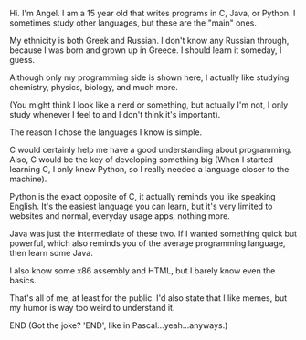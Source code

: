 
Hi. I'm Angel.
I am a 15 year old that writes programs in C, 
Java, or Python. I sometimes study other languages, 
but these are the "main" ones.

My ethnicity is both Greek and Russian. I don't
know any Russian through, because I was born and
grown up in Greece. I should learn it someday, I guess.

Although only my programming side is shown here, 
I actually like studying chemistry, physics, biology,
and much more. 

(You might think I look like a nerd or something,
but actually I'm not, I only study whenever I feel
to and I don't think it's important).

The reason I chose the languages I know is simple.

C would certainly help me have a good understanding about
programming. Also, C would be the key of developing
something big (When I started learning C, I only knew Python, so
I really needed a language closer to the machine).

Python is the exact opposite of C, it actually reminds you
like speaking English. It's the easiest language you
can learn, but it's very limited to websites and normal,
everyday usage apps, nothing more.

Java was just the intermediate of these two. If I wanted something
quick but powerful, which also reminds you of the average
programming language, then learn some Java.

I also know some x86 assembly and HTML, but I barely
know even the basics.

That's all of me, at least for the public. I'd also state
that I like memes, but my humor is way too weird to understand it.

END (Got the joke? 'END', like in Pascal...yeah...anyways.)
